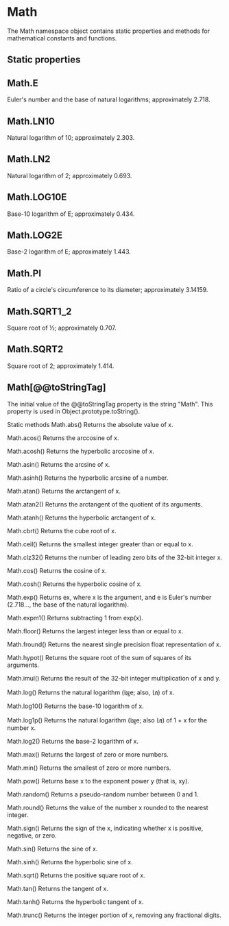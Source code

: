 # Math
The Math namespace object contains static properties and methods for mathematical constants and functions.

## Static properties
## Math.E
Euler's number and the base of natural logarithms; approximately 2.718.

## Math.LN10
Natural logarithm of 10; approximately 2.303.

## Math.LN2
Natural logarithm of 2; approximately 0.693.

## Math.LOG10E
Base-10 logarithm of E; approximately 0.434.

## Math.LOG2E
Base-2 logarithm of E; approximately 1.443.

## Math.PI
Ratio of a circle's circumference to its diameter; approximately 3.14159.

## Math.SQRT1_2
Square root of ½; approximately 0.707.

## Math.SQRT2
Square root of 2; approximately 1.414.

## Math[@@toStringTag]
The initial value of the @@toStringTag property is the string "Math". This property is used in Object.prototype.toString().

Static methods
Math.abs()
Returns the absolute value of x.

Math.acos()
Returns the arccosine of x.

Math.acosh()
Returns the hyperbolic arccosine of x.

Math.asin()
Returns the arcsine of x.

Math.asinh()
Returns the hyperbolic arcsine of a number.

Math.atan()
Returns the arctangent of x.

Math.atan2()
Returns the arctangent of the quotient of its arguments.

Math.atanh()
Returns the hyperbolic arctangent of x.

Math.cbrt()
Returns the cube root of x.

Math.ceil()
Returns the smallest integer greater than or equal to x.

Math.clz32()
Returns the number of leading zero bits of the 32-bit integer x.

Math.cos()
Returns the cosine of x.

Math.cosh()
Returns the hyperbolic cosine of x.

Math.exp()
Returns ex, where x is the argument, and e is Euler's number (2.718…, the base of the natural logarithm).

Math.expm1()
Returns subtracting 1 from exp(x).

Math.floor()
Returns the largest integer less than or equal to x.

Math.fround()
Returns the nearest single precision float representation of x.

Math.hypot()
Returns the square root of the sum of squares of its arguments.

Math.imul()
Returns the result of the 32-bit integer multiplication of x and y.

Math.log()
Returns the natural logarithm (㏒e; also, ㏑) of x.

Math.log10()
Returns the base-10 logarithm of x.

Math.log1p()
Returns the natural logarithm (㏒e; also ㏑) of 1 + x for the number x.

Math.log2()
Returns the base-2 logarithm of x.

Math.max()
Returns the largest of zero or more numbers.

Math.min()
Returns the smallest of zero or more numbers.

Math.pow()
Returns base x to the exponent power y (that is, xy).

Math.random()
Returns a pseudo-random number between 0 and 1.

Math.round()
Returns the value of the number x rounded to the nearest integer.

Math.sign()
Returns the sign of the x, indicating whether x is positive, negative, or zero.

Math.sin()
Returns the sine of x.

Math.sinh()
Returns the hyperbolic sine of x.

Math.sqrt()
Returns the positive square root of x.

Math.tan()
Returns the tangent of x.

Math.tanh()
Returns the hyperbolic tangent of x.

Math.trunc()
Returns the integer portion of x, removing any fractional digits.